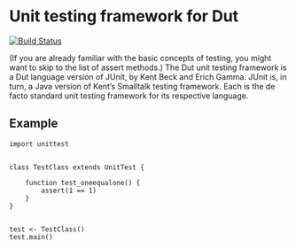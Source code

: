 # Unit testing framework for Dut

[![Build Status](https://travis-ci.org/dut-lang/unittest.svg?branch=master)](https://travis-ci.org/dut-lang/unittest)

(If you are already familiar with the basic concepts of testing, you might want to skip to the list of assert methods.)
The Dut unit testing framework is a Dut language version of JUnit, by Kent Beck and Erich Gamma. JUnit is, in turn, a Java version of Kent’s Smalltalk testing framework. Each is the de facto standard unit testing framework for its respective language.

## Example


    import unittest


	class TestClass extends UnitTest {

		function test_oneequalone() {
			assert(1 == 1)
		}
	}


	test <- TestClass()
	test.main()

